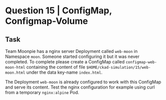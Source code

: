 # Question 15 | ConfigMap, Configmap-Volume

## Task
Team Moonpie has a nginx server Deployment called `web-moon` in Namespace `moon`. Someone started configuring it but it was never completed. To complete please create a ConfigMap called `configmap-web-moon-html` containing the content of file `$HOME/ckad-simulation/15/web-moon.html` under the data key-name `index.html`.

The Deployment `web-moon` is already configured to work with this ConfigMap and serve its content. Test the nginx configuration for example using curl from a temporary `nginx:alpine` Pod.

